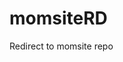 <html><meta http-equiv="Refresh" content="2" url="http://ginaedwardsphd.com" /></html>

# momsiteRD
 Redirect to momsite repo
